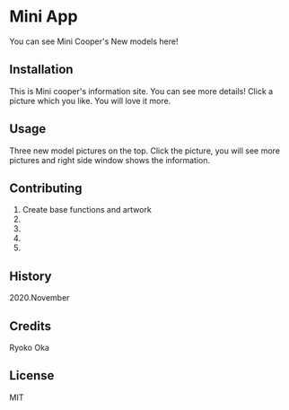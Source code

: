 # Mini App

You can see Mini Cooper's New models here! 

## Installation

This is Mini cooper's information site. You can see more details! Click a picture which you like. You will love it more.

## Usage

Three new model pictures on the top. Click the picture, you will see more pictures and right side window shows the information.

## Contributing

1. Create base functions and artwork
2. 
3. 
4. 
5. 

## History

2020.November

## Credits

Ryoko Oka

## License

MIT
